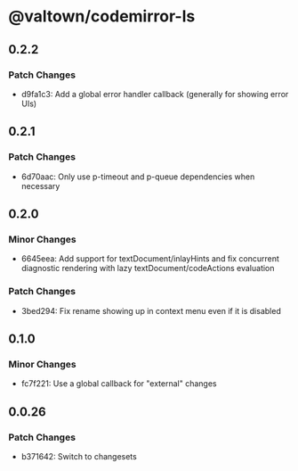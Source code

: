 # @valtown/codemirror-ls

## 0.2.2

### Patch Changes

- d9fa1c3: Add a global error handler callback (generally for showing error UIs)

## 0.2.1

### Patch Changes

- 6d70aac: Only use p-timeout and p-queue dependencies when necessary

## 0.2.0

### Minor Changes

- 6645eea: Add support for textDocument/inlayHints and fix concurrent diagnostic rendering with lazy textDocument/codeActions evaluation

### Patch Changes

- 3bed294: Fix rename showing up in context menu even if it is disabled

## 0.1.0

### Minor Changes

- fc7f221: Use a global callback for "external" changes

## 0.0.26

### Patch Changes

- b371642: Switch to changesets
